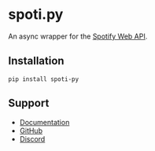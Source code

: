 # spoti.py
An async wrapper for the [Spotify Web API](https://developer.spotify.com/documentation/web-api/).

## Installation
```shell
pip install spoti-py
```

## Support
- [Documentation](https://spoti-py.readthedocs.io/)
- [GitHub](https://github.com/Axelware/spoti-py)
- [Discord](https://discord.com/invite/w9f6NkQbde)
